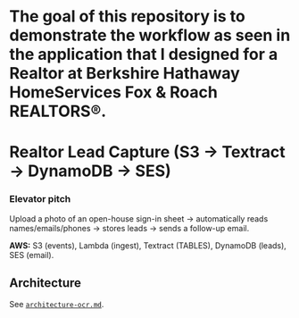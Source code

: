 # The goal of this repository is to demonstrate the workflow as seen in the application that I designed for a Realtor at Berkshire Hathaway HomeServices Fox & Roach REALTORS®.
# Realtor Lead Capture (S3 → Textract → DynamoDB → SES)

### Elevator pitch
Upload a photo of an open-house sign-in sheet → automatically reads names/emails/phones → stores leads → sends a follow-up email.

**AWS:** S3 (events), Lambda (ingest), Textract (TABLES), DynamoDB (leads), SES (email).

## Architecture
See [`architecture-ocr.md`](architecture-ocr.md).


